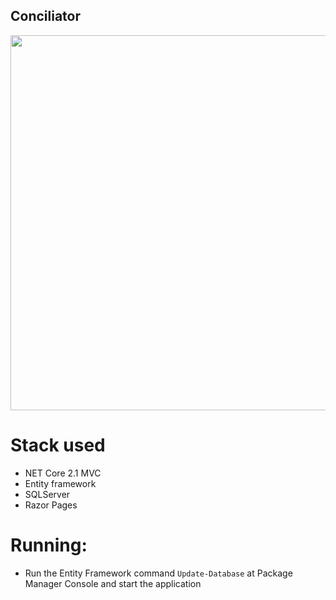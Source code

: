 ## Conciliator
<img src="https://gifyu.com/image/Bojz" width="600"/>

# Stack used
* NET Core 2.1 MVC
* Entity framework
* SQLServer
* Razor Pages

# Running:
* Run the Entity Framework command `Update-Database` at Package Manager Console and start the application


